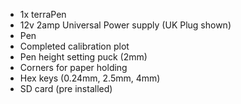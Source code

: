* 1x terraPen 
* 12v 2amp Universal Power supply  (UK Plug shown)
* Pen 
* Completed calibration plot
* Pen height setting puck (2mm)
* Corners for paper holding 
* Hex keys (0.24mm, 2.5mm, 4mm) 
* SD card (pre installed)